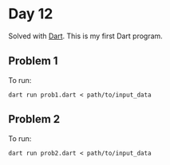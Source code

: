 # Day 12

Solved with [Dart](https://dart.dev/). This is my first Dart program.

## Problem 1

To run:

`dart run prob1.dart < path/to/input_data`

## Problem 2

To run:

`dart run prob2.dart < path/to/input_data`
